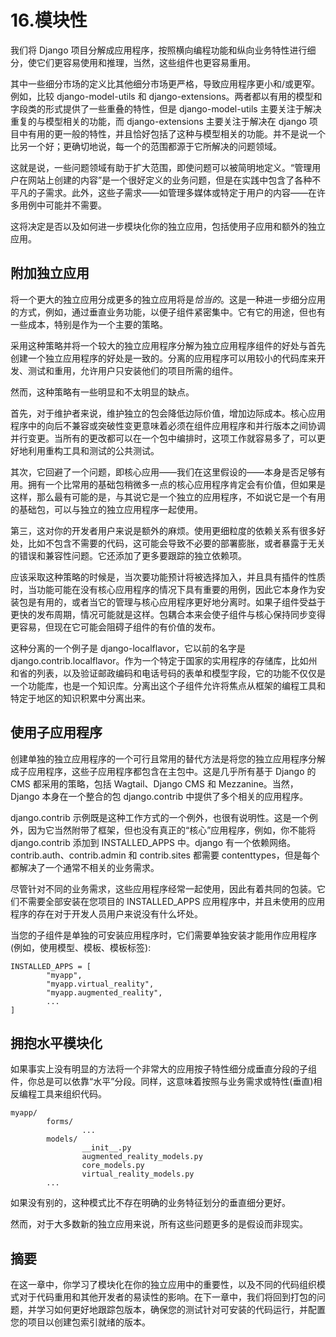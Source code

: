 # 16.模块性

我们将 Django 项目分解成应用程序，按照横向编程功能和纵向业务特性进行细分，使它们更容易使用和推理，当然，这些组件也更容易重用。

其中一些细分市场的定义比其他细分市场更严格，导致应用程序更小和/或更窄。例如，比较 django-model-utils 和 django-extensions。两者都以有用的模型和字段类的形式提供了一些重叠的特性，但是 django-model-utils 主要关注于解决重复的与模型相关的功能，而 django-extensions 主要关注于解决在 django 项目中有用的更一般的特性，并且恰好包括了这种与模型相关的功能。并不是说一个比另一个好；更确切地说，每一个的范围都源于它所解决的问题领域。

这就是说，一些问题领域有助于扩大范围，即使问题可以被简明地定义。“管理用户在网站上创建的内容”是一个很好定义的业务问题，但是在实践中包含了各种不平凡的子需求。此外，这些子需求——如管理多媒体或特定于用户的内容——在许多用例中可能并不需要。

这将决定是否以及如何进一步模块化你的独立应用，包括使用子应用和额外的独立应用。

## 附加独立应用

将一个更大的独立应用分成更多的独立应用将是*恰当的*。这是一种进一步细分应用的方式，例如，通过垂直业务功能，以便子组件紧密集中。它有它的用途，但也有一些成本，特别是作为一个主要的策略。

采用这种策略并将一个较大的独立应用程序分解为独立应用程序组件的好处与首先创建一个独立应用程序的好处是一致的。分离的应用程序可以用较小的代码库来开发、测试和重用，允许用户只安装他们的项目所需的组件。

然而，这种策略有一些明显和不太明显的缺点。

首先，对于维护者来说，维护独立的包会降低边际价值，增加边际成本。核心应用程序中的向后不兼容或突破性变更意味着必须在组件应用程序和并行版本之间协调并行变更。当所有的更改都可以在一个包中编排时，这项工作就容易多了，可以更好地利用重构工具和测试的公共测试。

其次，它回避了一个问题，即核心应用——我们在这里假设的——本身是否足够有用。拥有一个比常用的基础包稍微多一点的核心应用程序肯定会有价值，但如果是这样，那么最有可能的是，与其说它是一个独立的应用程序，不如说它是一个有用的基础包，可以与独立的独立应用程序一起使用。

第三，这对你的开发者用户来说是额外的麻烦。使用更细粒度的依赖关系有很多好处，比如不包含不需要的代码，这可能会导致不必要的部署膨胀，或者暴露于无关的错误和兼容性问题。它还添加了更多要跟踪的独立依赖项。

应该采取这种策略的时候是，当次要功能预计将被选择加入，并且具有插件的性质时，当功能可能在没有核心应用程序的情况下具有重要的用例，因此它本身作为安装包是有用的，或者当它的管理与核心应用程序更好地分离时。如果子组件受益于更快的发布周期，情况可能就是这样。包耦合本来会使子组件与核心保持同步变得更容易，但现在它可能会阻碍子组件的有价值的发布。

这种分离的一个例子是 django-localflavor，它以前的名字是 django.contrib.localflavor。作为一个特定于国家的实用程序的存储库，比如州和省的列表，以及验证邮政编码和电话号码的表单和模型字段，它的功能不仅仅是一个功能库，也是一个知识库。分离出这个子组件允许将焦点从框架的编程工具和特定于地区的知识积累中分离出来。

## 使用子应用程序

创建单独的独立应用程序的一个可行且常用的替代方法是将您的独立应用程序分解成子应用程序，这些子应用程序都包含在主包中。这是几乎所有基于 Django 的 CMS 都采用的策略，包括 Wagtail、Django CMS 和 Mezzanine。当然，Django 本身在一个整合的包 django.contrib 中提供了多个相关的应用程序。

django.contrib 示例既是这种工作方式的一个例外，也很有说明性。这是一个例外，因为它当然附带了框架，但也没有真正的“核心”应用程序，例如，你不能将 django.contrib 添加到 INSTALLED_APPS 中。django 有一个依赖网络。contrib.auth、contrib.admin 和 contrib.sites 都需要 contenttypes，但是每个都解决了一个通常不相关的业务需求。

尽管针对不同的业务需求，这些应用程序经常一起使用，因此有着共同的包装。它们不需要全部安装在您项目的 INSTALLED_APPS 应用程序中，并且未使用的应用程序的存在对于开发人员用户来说没有什么坏处。

当您的子组件是单独的可安装应用程序时，它们需要单独安装才能用作应用程序(例如，使用模型、模板、模板标签):

```
INSTALLED_APPS = [
        "myapp",
        "myapp.virtual_reality",
        "myapp.augmented_reality",
        ...
]

```

## 拥抱水平模块化

如果事实上没有明显的方法将一个非常大的应用按子特性细分成垂直分段的子组件，你总是可以依靠“水平”分段。同样，这意味着按照与业务需求或特性(垂直)相反编程工具来组织代码。

```
myapp/
        forms/
                ...
        models/
                __init__.py
                augmented_reality_models.py
                core_models.py
                virtual_reality_models.py
        ...

```

如果没有别的，这种模式比不存在明确的业务特征划分的垂直细分更好。

然而，对于大多数新的独立应用来说，所有这些问题更多的是假设而非现实。

## 摘要

在这一章中，你学习了模块化在你的独立应用中的重要性，以及不同的代码组织模式对于代码重用和其他开发者的易读性的影响。在下一章中，我们将回到打包的问题，并学习如何更好地跟踪包版本，确保您的测试针对可安装的代码运行，并配置您的项目以创建包索引就绪的版本。